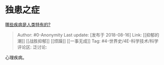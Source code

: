 # 独患之症
[哪些疾病是人类特有的?](https://www.zhihu.com/question/290517927/answer/470645570)

> Author: #0-Anonymity
> Last update: [发布于 2018-08-16]
> Link: [[抑郁的潮]] [[战胜抑郁]] [[烦躁]] [[一事无成]]
> Tag: #4-世界史/4E-科学技术/科学
> 评论区:
> 泛讨论:

心理疾病。
